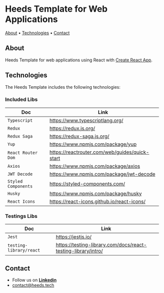 # Heeds Template for Web Applications

<p>
 <a href="#about">About</a> •
 <a href="#technologies">Technologies</a> •
 <a href="#contact">Contact</a>
</p>

<h2 id="about">About</h2>

Heeds Template for web applications using React with [Create React App](https://create-react-app.dev/).

<h2 id="technologies">Technologies</h2>

The Heeds Template includes the following technologies:

### Included Libs

| Doc                 | Link                                           |
| ------------------- | ---------------------------------------------- |
| `Typescript`        | https://www.typescriptlang.org/                |
| `Redux`             | https://redux.js.org/                          |
| `Redux Saga`        | https://redux-saga.js.org/                     |
| `Yup`               | https://www.npmjs.com/package/yup              |
| `React Router Dom`  | https://reactrouter.com/web/guides/quick-start |
| `Axios`             | https://www.npmjs.com/package/axios            |
| `JWT Decode`        | https://www.npmjs.com/package/jwt-decode       |
| `Styled Components` | https://styled-components.com/                 |
| `Husky`             | https://www.npmjs.com/package/husky            |
| `React Icons`       | https://react-icons.github.io/react-icons/     |

### Testings Libs

| Doc                     | Link                                                          |
| ----------------------- | ------------------------------------------------------------- |
| `Jest`                  | https://jestjs.io/                                            |
| `testing-library/react` | https://testing-library.com/docs/react-testing-library/intro/ |

<h2 id="contact">Contact</h2>

- Follow us on **[Linkedin](https://www.linkedin.com/company/heeds-technologies/)**
- contact@heeds.tech
